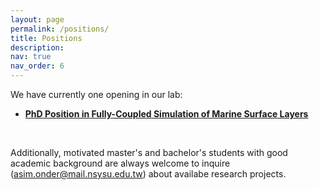 ```yaml
---
layout: page
permalink: /positions/
title: Positions
description: 
nav: true
nav_order: 6
---
```


We have currently one opening in our lab:
  -  <b> <a href="../assets/pdf/PhdPosition_MAerHydLab.pdf"> PhD Position in Fully-Coupled Simulation of Marine Surface Layers</a> </b>

&nbsp;

Additionally, motivated master's and bachelor's students with good academic background are always welcome to inquire (<a href="mailto:asim.onder@mail.nsysu.edu.tw">asim.onder@mail.nsysu.edu.tw</a>) about availabe research projects. 


